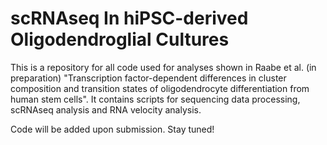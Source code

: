 # scRNAseq In hiPSC-derived Oligodendroglial Cultures
This is a repository for all code used for analyses shown in Raabe et al. (in preparation) "Transcription factor-dependent differences in cluster composition and transition states of oligodendrocyte differentiation from human stem cells".
It contains scripts for sequencing data processing, scRNAseq analysis and RNA velocity analysis.

Code will be added upon submission.
Stay tuned!

